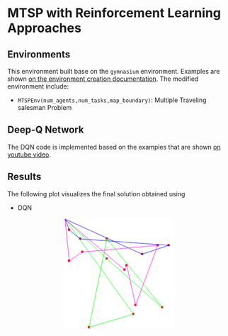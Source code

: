 # MTSP with Reinforcement Learning Approaches

## Environments
This environment built base on the `gymnasium` environment. Examples are shown [on the environment creation documentation](https://gymnasium.farama.org/tutorials/gymnasium_basics/environment_creation/). The modified environment include:
- `MTSPEnv(num_agents,num_tasks,map_boundary)`: Multiple Traveling salesman Problem

## Deep-Q Network
The DQN code is implemented based on the examples that are shown [on youtube video](https://www.youtube.com/watch?v=wc-FxNENg9U&t=1697s&pp=ygULZHFuIHB5dG9yY2g%3D).

## Results

The following plot visualizes the final solution obtained using 
- DQN

<p align="center">
  <img src="./img/dqn_final_sol.png" width="250"/>
</p>

